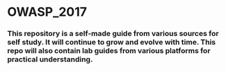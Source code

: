 # OWASP_2017
### This repository is a self-made guide from various sources for self study. It will continue to grow and evolve with time. This repo will also contain lab guides from various platforms for practical understanding.
